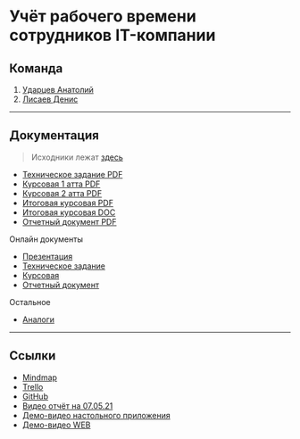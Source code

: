 # Учёт рабочего времени сотрудников IT-компании

## Команда

1. [Ударцев Анатолий](https://github.com/Anatoliy057)
2. [Лисаев Денис](https://github.com/denislisaev)

***

## Документация

> Исходники лежат [здесь](docs/)

- [Техническое задание PDF](docs/ТЗ.pdf)
- [Курсовая 1 атта PDF](docs/Курсовая.pdf)
- [Курсовая 2 атта PDF](docs/Курсовая_2.pdf)
- [Итоговая курсовая PDF](docs/Курсовая%20работа.pdf)
- [Итоговая курсовая DOC](docs/Курсовая%20работа.docx)
- [Отчетный документ PDF](docs/Отчетный%20документ.pdf)

Онлайн документы

- [Презентация](https://www.canva.com/design/DAEhw786vSw/PUbW1QbrfKIXLPBWEhTqxg/view?utm_content=DAEhw786vSw&utm_campaign=designshare&utm_medium=link&utm_source=sharebutton)
- [Техническое задание](https://docs.google.com/document/d/1HYCeeLu7vdozekTmkXsDh87z4pugVQK9pAtquTNHVYQ/edit?usp=sharing)
- [Курсовая](https://docs.google.com/document/d/1ii1uCJg4B17JzETSvjEdbRSNKvuPe5GSECcUXM6Hu90/edit?usp=sharing)
- [Отчетный документ](https://docs.google.com/document/d/1tLEWxlwYEmBXgr6Ix6NVz4E3mAah9sko4qvXimmltOA/edit?usp=sharing)

Остальное

- [Аналоги](analogs.md)

***

## Ссылки

- [Mindmap](https://miro.com/app/board/o9J_lQieO2s=/)
- [Trello](https://trello.com/b/6gSedKQ7)
- [GitHub](https://github.com/PT-Control-of-remote-workers)
- [Видео отчёт на 07.05.21](https://www.youtube.com/watch?v=q9ErgnXuwV4)
- [Демо-видео настольного приложения](https://youtu.be/Gs9GkJ2mtZg)
- [Демо-видео WEB](https://www.youtube.com/watch?v=UbQhcIxuGIs)
